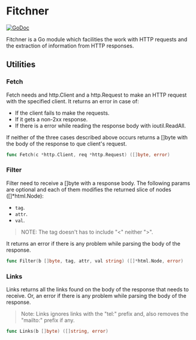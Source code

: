 # Fitchner

[![GoDoc](https://godoc.org/github.com/danielkvist/fitchner?status.svg)](https://godoc.org/github.com/danielkvist/fitchner)

Fitchner is a Go module which facilities the work with HTTP requests and the extraction of information from HTTP responses.

## Utilities

### Fetch

Fetch needs and http.Client and a http.Request to make an HTTP request with the specified client.
It returns an error in case of:

- If the client fails to make the requests.
- If it gets a non-2xx response.
- If there is a error while reading the response body with ioutil.ReadAll.

If neither of the three cases described above occurs returns a []byte with the body of the response to que client's request.

```go
func Fetch(c *http.Client, req *http.Request) ([]byte, error)
```

### Filter

Filter need to receive a []byte with a response body.
The following params are optional and each of them modifies the returned slice of nodes ([]\*html.Node):

- `tag`.
- `attr`.
- `val`.

> NOTE: The tag doesn't has to include "<" neither ">".

It returns an error if there is any problem while parsing the body of the response.

```go
func Filter(b []byte, tag, attr, val string) ([]*html.Node, error)
```

### Links

Links returns all the links found on the body of the response that needs to receive. Or, an error if there is any problem while parsing the body of the response.

> Note: Links ignores links with the "tel:" prefix and, also removes the "mailto:" prefix if any.

```go
func Links(b []byte) ([]string, error)
```
